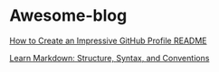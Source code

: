 # Awesome-blog

[How to Create an Impressive GitHub Profile README](https://www.sitepoint.com/github-profile-readme/)

[Learn Markdown: Structure, Syntax, and Conventions](https://www.sitepoint.com/learn-markdown/)
